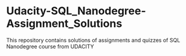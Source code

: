 # Udacity-SQL_Nanodegree-Assignment_Solutions
This repository contains solutions of assignments and quizzes of SQL Nanodegree course from UDACITY
